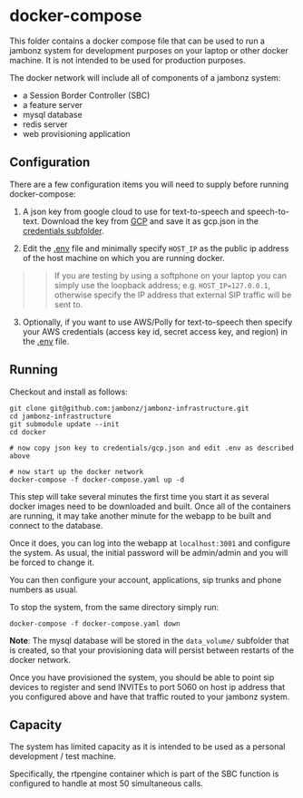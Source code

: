 # docker-compose

This folder contains a docker compose file that can be used to run a jambonz system for development purposes on your laptop or other docker machine.  It is not intended to be used for production purposes.

The docker network will include all of components of a jambonz system:
- a Session Border Controller (SBC)
- a feature server
- mysql database
- redis server
- web provisioning application

## Configuration
There are a few configuration items you will need to supply before running docker-compose:

1. A json key from google cloud to use for text-to-speech and speech-to-text.  Download the key from [GCP](https://console.cloud.google.com/) and save it as gcp.json in the [credentials subfolder](credentials/).

2. Edit the [.env](.env) file and minimally specify `HOST_IP` as the public ip address of the host machine on which you are running docker. 
>>If you are testing by using a softphone on your laptop you can simply use the loopback address; e.g. `HOST_IP=127.0.0.1`, otherwise specify the IP address that external SIP traffic will be sent to.

3. Optionally, if you want to use AWS/Polly for text-to-speech then specify your AWS credentials (access key id, secret access key, and region) in the [.env](.env) file.

## Running
Checkout and install as follows:
```
git clone git@github.com:jambonz/jambonz-infrastructure.git
cd jambonz-infrastructure
git submodule update --init
cd docker

# now copy json key to credentials/gcp.json and edit .env as described above

# now start up the docker network
docker-compose -f docker-compose.yaml up -d
```
This step will take several minutes the first time you start it as several docker images need to be downloaded and built.  Once all of the containers are running, it may take another minute for the webapp to be built and connect to the database.  

Once it does, you can log into the webapp at `localhost:3001` and configure the system.  As usual, the initial password will be admin/admin and you will be forced to change it.

You can then configure your account, applications, sip trunks and phone numbers as usual.

To stop the system, from the same directory simply run:
```
docker-compose -f docker-compose.yaml down
```

**Note**: The mysql database will be stored in the `data_volume/` subfolder that is created, so that your provisioning data will persist between restarts of the docker network.

Once you have provisioned the system, you should be able to point sip devices to register and send INVITEs to port 5060 on host ip address that you configured above and have that traffic routed to your jambonz system.

## Capacity
The system has limited capacity as it is intended to be used as a personal development / test machine.  

Specifically, the rtpengine container which is part of the SBC function is configured to handle at most 50 simultaneous calls.